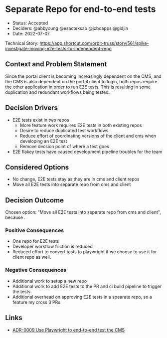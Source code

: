 # Separate Repo for end-to-end tests

* Status: Accepted
* Deciders: @abbyoung @esacteksab @jcbcapps @gidjin
* Date: 2022-07-07

Technical Story: https://app.shortcut.com/orbit-truss/story/561/spike-investigate-moving-e2e-tests-to-independent-repo

## Context and Problem Statement

Since the portal client is becoming increasingly dependent on the CMS, and the CMS is also dependent on the portal client to login, both repos require the other application in order to run E2E tests. This is resulting in some duplication and redundant workflows being tested.

## Decision Drivers

* E2E tests exist in two repos
  * More feature work requires E2E tests in both existing repos
  * Desire to reduce duplicated test workflows
  * Reduce effort of coordinating versions of the client and cms when developing an E2E test
  * Remove decsion point of where a test goes
* E2E flakey tests have caused development pipeline troubles for the team

## Considered Options

* No change, E2E tests stay as they are in cms and client repos
* Move all E2E tests into separate repo from cms and client

## Decision Outcome

Chosen option: "Move all E2E tests into separate repo from cms and client", because .

### Positive Consequences

* One repo for E2E tests
* Developer workflow friction is reduced
* Reduced effort to convert tests to playwright if we choose to use it for client repo as well.

### Negative Consequences

* Additional work to setup a new repo
* Additional work to add E2E tests to the PR and ci build pipeline to trigger the tests
* Additional overhead on approving E2E tests in a spearate repo, so a feature my cross 3 PRs

## Links <!-- optional -->

* [ADR-0009 Use Playwright to end-to-end test the CMS](0009-platform-auth-architecture.md)